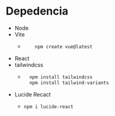 

# Depedencia

* Node
* Vite
  * ``` bash
        npm create vue@latest 
    ```
* React
* tailwindcss
  * ```bash
      npm install tailwindcss
      npm install tailwind-variants
    ```
* Lucide Recact
  * ```bash
    npm i lucide-react
    ```
  